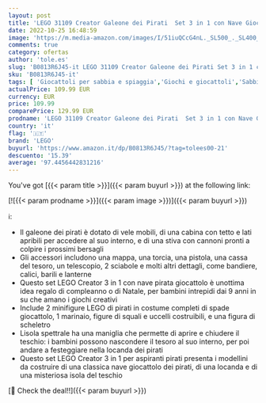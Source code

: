 ```yaml
---
layout: post
title: 'LEGO 31109 Creator Galeone dei Pirati  Set 3 in 1 con Nave Giocattolo  Locanda e Isola del Teschio  Minifigure e Squalo da Costruire  Giochi Creativi'
date: 2022-10-25 16:48:59
image: 'https://m.media-amazon.com/images/I/51iuQCcG4nL._SL500_._SL400_.jpg'
comments: true
category: ofertas
author: 'tole.es'
slug: 'B0813R6J45-it LEGO 31109 Creator Galeone dei Pirati Set 3 in 1 con Nave...'
sku: 'B0813R6J45-it'
tags: [ 'Giocattoli per sabbia e spiaggia','Giochi e giocattoli','Sabbiere e giocattoli da spiaggia','Sport e giochi allaperto','lego','🇮🇹', ]
actualPrice: 109.99 EUR
currency: EUR
price: 109.99
comparePrice: 129.99 EUR
prodname: 'LEGO 31109 Creator Galeone dei Pirati  Set 3 in 1 con Nave Giocattolo  Locanda e Isola del Teschio  Minifigure e Squalo da Costruire  Giochi Creativi'
country: 'it'
flag: '🇮🇹'
brand: 'LEGO'
buyurl: 'https://www.amazon.it/dp/B0813R6J45/?tag=tolees00-21'
descuento: '15.39'
average: '97.4456442831216'
---
```


You've got [{{< param title >}}]({{< param buyurl >}}) at the following link:

[![{{< param prodname >}}]({{< param image >}})]({{< param buyurl >}})

ℹ️:

- Il galeone dei pirati è dotato di vele mobili, di una cabina con tetto e lati apribili per accedere al suo interno, e di una stiva con cannoni pronti a colpire i prossimi bersagli
- Gli accessori includono una mappa, una torcia, una pistola, una cassa del tesoro, un telescopio, 2 sciabole e molti altri dettagli, come bandiere, calici, barili e lanterne
- Questo set LEGO Creator 3 in 1 con nave pirata giocattolo è unottima idea regalo di compleanno o di Natale, per bambini intrepidi dai 9 anni in su che amano i giochi creativi
- Include 2 minifigure LEGO di pirati in costume completi di spade giocattolo, 1 marinaio, figure di squali e uccelli costruibili, e una figura di scheletro
- Lisola spettrale ha una maniglia che permette di aprire e chiudere il teschio: i bambini possono nascondere il tesoro al suo interno, per poi andare a festeggiare nella locanda dei pirati
- Questo set LEGO Creator 3 in 1 per aspiranti pirati presenta i modellini da costruire di una classica nave giocattolo dei pirati, di una locanda e di una misteriosa isola del teschio

[🛒 Check the deal!!]({{< param buyurl >}})
